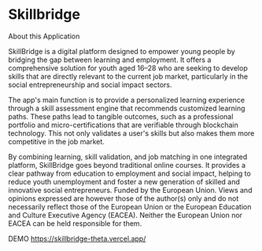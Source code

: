 # Skillbridge

About this Application

SkillBridge is a digital platform designed to empower young people by bridging the gap between learning and employment. It offers a comprehensive solution for youth aged 16–28 who are seeking to develop skills that are directly relevant to the current job market, particularly in the social entrepreneurship and social impact sectors.

The app's main function is to provide a personalized learning experience through a skill assessment engine that recommends customized learning paths. These paths lead to tangible outcomes, such as a professional portfolio and micro-certifications that are verifiable through blockchain technology. This not only validates a user's skills but also makes them more competitive in the job market.

By combining learning, skill validation, and job matching in one integrated platform, SkillBridge goes beyond traditional online courses. It provides a clear pathway from education to employment and social impact, helping to reduce youth unemployment and foster a new generation of skilled and innovative social entrepreneurs.
Funded by the European Union. Views and opinions expressed are however those of the author(s) only and do not necessarily reflect those of the European Union or the European Education and Culture Executive Agency (EACEA). Neither the European Union nor EACEA can be held responsible for them.




DEMO
https://skillbridge-theta.vercel.app/

